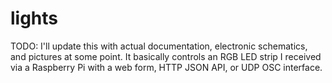 lights
======

TODO: I'll update this with actual documentation, electronic schematics, and pictures at some point. It basically controls an RGB LED strip I received via a Raspberry Pi with a web form, HTTP JSON API, or UDP OSC interface.
